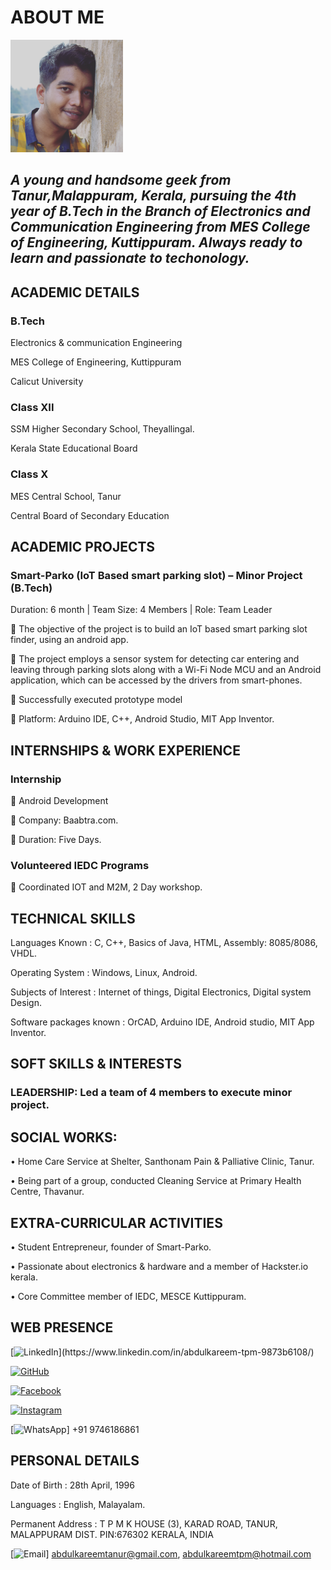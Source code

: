 # ABOUT ME

<img src="IMG_20170301_114734_588.jpg" height="180" width="180">

##  _A young and handsome geek from Tanur,Malappuram, Kerala, pursuing the 4th year of B.Tech in the Branch of Electronics and Communication  Engineering from MES College of Engineering, Kuttippuram. Always ready to learn and passionate to techonology._


## ACADEMIC DETAILS


### B.Tech

  Electronics & communication Engineering
  
  MES College of Engineering, Kuttippuram
  
  Calicut University
  

### Class XII	

  SSM Higher Secondary School, Theyallingal.
  
  Kerala State Educational Board


### Class X	

MES Central School, Tanur

Central Board of Secondary Education



## ACADEMIC PROJECTS

### Smart-Parko (IoT Based smart parking slot) – Minor Project (B.Tech)
 
 Duration: 6 month | Team Size: 4 Members | Role: Team Leader
  
  	The objective of the project is to build an IoT based smart parking slot finder, using an android app.
  
  	The project employs a sensor system for detecting car entering and leaving through parking slots along with a Wi-Fi Node MCU and 	an Android application, which can be accessed by the drivers from smart-phones. 
  
  	Successfully executed prototype model
  
  	Platform: Arduino IDE, C++, Android Studio, MIT App Inventor.

## INTERNSHIPS & WORK EXPERIENCE

  ### Internship 
  
    Android Development
    
    Company: Baabtra.com.
    
    Duration:  Five Days.
    
    
### Volunteered IEDC Programs
  
    Coordinated IOT and M2M, 2 Day workshop.
    

## TECHNICAL SKILLS

  Languages Known	: C, C++, Basics of Java, HTML, Assembly: 8085/8086, VHDL.
  
  Operating System	: Windows, Linux, Android.
  
  Subjects of Interest	: Internet of things, Digital Electronics, Digital system Design.
  
  Software packages known	: OrCAD, Arduino IDE, Android studio, MIT App Inventor.
	
## SOFT SKILLS & INTERESTS

 ### LEADERSHIP: Led a team of 4 members to execute minor project.
 
## SOCIAL WORKS:
 
  •	 Home Care Service at Shelter, Santhonam Pain & Palliative Clinic, Tanur. 
  
  •	 Being part of a group, conducted Cleaning Service at Primary Health Centre, Thavanur. 

## EXTRA-CURRICULAR ACTIVITIES

  •	Student Entrepreneur, founder of Smart-Parko. 
  
  •	Passionate about electronics & hardware and a member of Hackster.io kerala. 
  
  •	Core Committee member of IEDC, MESCE Kuttippuram.
	

## WEB PRESENCE
   [![LinkedIn](https://www.google.co.in/search?q=linkedin+small+icon+png&tbm=isch&imgil=WLdhloaH3GRiwM%253A%253B0PGwPT4Okd3OHM%253Bhttps%25253A%25252F%25252Ficons8.com%25252Ficon%25252F446%25252Flinkedin&source=iu&pf=m&fir=WLdhloaH3GRiwM%253A%252C0PGwPT4Okd3OHM%252C_&usg=__qN2Sl8D84ud8UQfEdMZGX7zky4M%3D&biw=1280&bih=647&ved=0ahUKEwjUmOaZmY7WAhXFso8KHYDSCY0QyjcINA&ei=vKyuWdTKB8XlvgSApafoCA#imgrc=WLdhloaH3GRiwM:)](https://www.linkedin.com/in/abdulkareem-tpm-9873b6108/)
   
   [![GitHub](https://cdn4.iconfinder.com/data/icons/miu-gloss-social/60/github-64.png)](http://tpmabdulkareem.github.io)
   
   [![Facebook](https://cdn4.iconfinder.com/data/icons/miu-gloss-social/60/facebook-64.png)](http://www.facebook.com/abdul.kareem2)
   
   [![Instagram](https://cdn4.iconfinder.com/data/icons/miu-gloss-social/60/instagram-64.png)](https://www.instagram.com/abdulkareemtpm)
   
   [![WhatsApp](https://cdn4.iconfinder.com/data/icons/miu-gloss-social/60/whatsapp-24.png)] +91 9746186861
	
	
## PERSONAL DETAILS
  Date of Birth	: 28th April, 1996
  
  Languages	: English, Malayalam.
  
  Permanent Address 	: T P M K HOUSE (3), 
                         KARAD ROAD, TANUR, 
			 MALAPPURAM DIST. PIN:676302
		         KERALA, INDIA
  
  [![Email](https://www.google.co.in/search?biw=1280&bih=647&tbm=isch&sa=1&q=mail+small+icon+png&oq=mail+small+icon+png&gs_l=psy-ab.3...390173.390869.0.391354.4.4.0.0.0.0.0.0..0.0....0...1.1.64.psy-ab..4.0.0.oQRcA9R8Sqc)] abdulkareemtanur@gmail.com,
             abdulkareemtpm@hotmail.com


